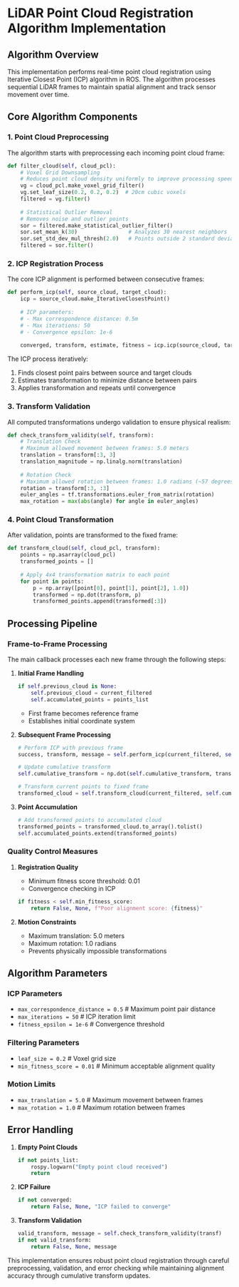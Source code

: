 # LiDAR Point Cloud Registration Algorithm Implementation

## Algorithm Overview
This implementation performs real-time point cloud registration using Iterative Closest Point (ICP) algorithm in ROS. The algorithm processes sequential LiDAR frames to maintain spatial alignment and track sensor movement over time.

## Core Algorithm Components

### 1. Point Cloud Preprocessing
The algorithm starts with preprocessing each incoming point cloud frame:

```python
def filter_cloud(self, cloud_pcl):
    # Voxel Grid Downsampling
    # Reduces point cloud density uniformly to improve processing speed
    vg = cloud_pcl.make_voxel_grid_filter()
    vg.set_leaf_size(0.2, 0.2, 0.2)  # 20cm cubic voxels
    filtered = vg.filter()
    
    # Statistical Outlier Removal
    # Removes noise and outlier points
    sor = filtered.make_statistical_outlier_filter()
    sor.set_mean_k(30)                # Analyzes 30 nearest neighbors
    sor.set_std_dev_mul_thresh(2.0)   # Points outside 2 standard deviations are removed
    filtered = sor.filter()
```

### 2. ICP Registration Process
The core ICP alignment is performed between consecutive frames:

```python
def perform_icp(self, source_cloud, target_cloud):
    icp = source_cloud.make_IterativeClosestPoint()
    
    # ICP parameters:
    # - Max correspondence distance: 0.5m
    # - Max iterations: 50
    # - Convergence epsilon: 1e-6
    
    converged, transform, estimate, fitness = icp.icp(source_cloud, target_cloud)
```

The ICP process iteratively:
1. Finds closest point pairs between source and target clouds
2. Estimates transformation to minimize distance between pairs
3. Applies transformation and repeats until convergence

### 3. Transform Validation
All computed transformations undergo validation to ensure physical realism:

```python
def check_transform_validity(self, transform):
    # Translation Check
    # Maximum allowed movement between frames: 5.0 meters
    translation = transform[:3, 3]
    translation_magnitude = np.linalg.norm(translation)
    
    # Rotation Check
    # Maximum allowed rotation between frames: 1.0 radians (~57 degrees)
    rotation = transform[:3, :3]
    euler_angles = tf.transformations.euler_from_matrix(rotation)
    max_rotation = max(abs(angle) for angle in euler_angles)
```

### 4. Point Cloud Transformation
After validation, points are transformed to the fixed frame:

```python
def transform_cloud(self, cloud_pcl, transform):
    points = np.asarray(cloud_pcl)
    transformed_points = []
    
    # Apply 4x4 transformation matrix to each point
    for point in points:
        p = np.array([point[0], point[1], point[2], 1.0])
        transformed = np.dot(transform, p)
        transformed_points.append(transformed[:3])
```

## Processing Pipeline

### Frame-to-Frame Processing
The main callback processes each new frame through the following steps:

1. **Initial Frame Handling**
   ```python
   if self.previous_cloud is None:
       self.previous_cloud = current_filtered
       self.accumulated_points = points_list
   ```
   - First frame becomes reference frame
   - Establishes initial coordinate system

2. **Subsequent Frame Processing**
   ```python
   # Perform ICP with previous frame
   success, transform, message = self.perform_icp(current_filtered, self.previous_cloud)
   
   # Update cumulative transform
   self.cumulative_transform = np.dot(self.cumulative_transform, transform)
   
   # Transform current points to fixed frame
   transformed_cloud = self.transform_cloud(current_filtered, self.cumulative_transform)
   ```

3. **Point Accumulation**
   ```python
   # Add transformed points to accumulated cloud
   transformed_points = transformed_cloud.to_array().tolist()
   self.accumulated_points.extend(transformed_points)
   ```

### Quality Control Measures

1. **Registration Quality**
   - Minimum fitness score threshold: 0.01
   - Convergence checking in ICP
   ```python
   if fitness < self.min_fitness_score:
       return False, None, f"Poor alignment score: {fitness}"
   ```

2. **Motion Constraints**
   - Maximum translation: 5.0 meters
   - Maximum rotation: 1.0 radians
   - Prevents physically impossible transformations

## Algorithm Parameters

### ICP Parameters
- `max_correspondence_distance = 0.5`  # Maximum point pair distance
- `max_iterations = 50`                # ICP iteration limit
- `fitness_epsilon = 1e-6`             # Convergence threshold

### Filtering Parameters
- `leaf_size = 0.2`                    # Voxel grid size
- `min_fitness_score = 0.01`           # Minimum acceptable alignment quality

### Motion Limits
- `max_translation = 5.0`              # Maximum movement between frames
- `max_rotation = 1.0`                 # Maximum rotation between frames

## Error Handling

1. **Empty Point Clouds**
   ```python
   if not points_list:
       rospy.logwarn("Empty point cloud received")
       return
   ```

2. **ICP Failure**
   ```python
   if not converged:
       return False, None, "ICP failed to converge"
   ```

3. **Transform Validation**
   ```python
   valid_transform, message = self.check_transform_validity(transf)
   if not valid_transform:
       return False, None, message
   ```

This implementation ensures robust point cloud registration through careful preprocessing, validation, and error checking while maintaining alignment accuracy through cumulative transform updates.
